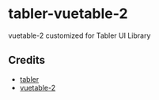 # tabler-vuetable-2
 vuetable-2 customized for Tabler UI Library

## Credits
- [tabler](https://github.com/tabler/tabler)
- [vuetable-2](https://github.com/ratiw/vuetable-2)
